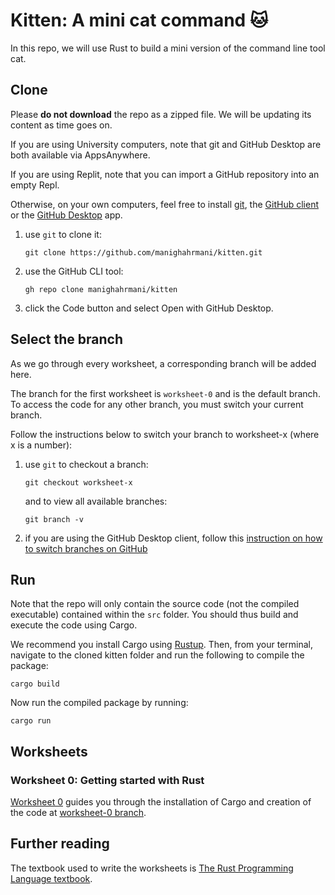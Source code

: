 # Kitten: A mini cat command 🐱 #

In this repo, we will use Rust to build a mini version of the command line tool cat.

## Clone ##

Please **do not download** the repo as a zipped file.
We will be updating its content as time goes on.

If you are using University computers, note that git and GitHub Desktop are both available via AppsAnywhere.

If you are using Replit, note that you can import a GitHub repository into an empty Repl.

Otherwise, on your own computers, feel free to install [git](https://git-scm.com/book/en/v2/Getting-Started-Installing-Git), the [GitHub client](https://github.com/cli/cli) or the [GitHub Desktop](https://desktop.github.com) app.

1. use `git` to clone it:

    ````shell
    git clone https://github.com/manighahrmani/kitten.git
    ````

2. use the GitHub CLI tool:
    ```shell
    gh repo clone manighahrmani/kitten
    ````

3. click the Code button and select Open with GitHub Desktop.

## Select the branch ##

As we go through every worksheet, a corresponding branch will be added here.

The branch for the first worksheet is `worksheet-0` and is the default branch.
To access the code for any other branch, you must switch your current branch.

Follow the instructions below to switch your branch to worksheet-x (where x is a number):

1. use `git` to checkout a branch:

    ```shell
    git checkout worksheet-x
    ```

    and to view all available branches:

    ```shell
    git branch -v
    ```

2. if you are using the GitHub Desktop client, follow this [instruction on how to switch branches on GitHub](https://docs.github.com/en/desktop/contributing-and-collaborating-using-github-desktop/making-changes-in-a-branch/managing-branches#switching-between-branches)

## Run ##

Note that the repo will only contain the source code (not the compiled executable) contained within the `src` folder.
You should thus build and execute the code using Cargo.

We recommend you install Cargo using [Rustup](https://rustup.rs#).
Then, from your terminal, navigate to the cloned kitten folder and run the following to compile the package:

```shell
cargo build
```

Now run the compiled package by running:

```shell
cargo run
```

## Worksheets ##

### Worksheet 0: Getting started with Rust ###

[Worksheet 0](https://docs.google.com/document/d/1-Whyq8QIRzTl00rSeeeO70deLPhB3_tEREvbEE2ALkE/edit?usp=sharing) guides you through the installation of Cargo and creation of the code at [worksheet-0 branch](https://github.com/manighahrmani/kitten/tree/worksheet-0).

## Further reading ##

The textbook used to write the worksheets is [The Rust Programming Language textbook](https://doc.rust-lang.org/book/). 
